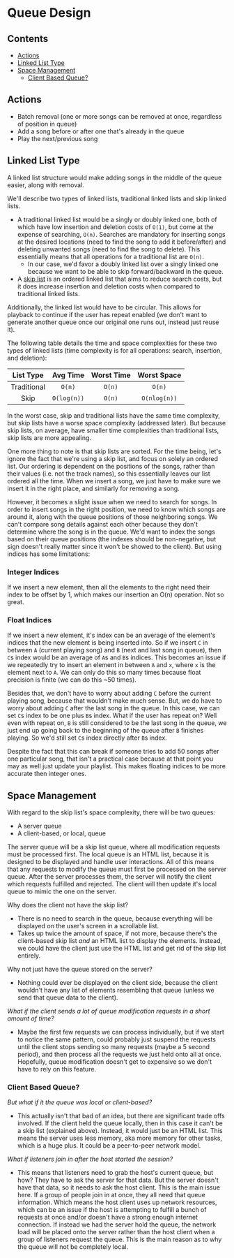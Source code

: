 # Queue Design

## Contents

+ [Actions](#actions)
+ [Linked List Type](#linked-list-type)
+ [Space Management](#space-management)
	+ [Client Based Queue?](#client-based-queue)

## <a id="actions"></a> Actions

+ Batch removal (one or more songs can be removed at once, regardless of position in queue)
+ Add a song before or after one that's already in the queue
+ Play the next/previous song

## <a id="linked-list-type"></a>Linked List Type

A linked list structure would make adding songs in the middle of the queue easier, along with removal.

We'll describe two types of linked lists, traditional linked lists and skip linked lists.

+ A traditional linked list would be a singly or doubly linked one, both of which have low insertion and deletion costs of `O(1)`, but come at the expense of searching, `O(n)`. Searches are mandatory for inserting songs at the desired locations (need to find the song to add it before/after) and deleting unwanted songs (need to find the song to delete). This essentially means that all operations for a traditional list are `O(n)`.
	+ In our case, we'd favor a doubly linked list over a singly linked one because we want to be able to skip forward/backward in the queue.
+ A [skip list](http://en.wikipedia.org/wiki/Skip_list) is an ordered linked list that aims to reduce search costs, but it does increase insertion and deletion costs when compared to traditional linked lists.

Additionally, the linked list would have to be circular. This allows for playback to continue if the user has repeat enabled (we don't want to generate another queue once our original one runs out, instead just reuse it).

The following table details the time and space complexities for these two types of linked lists (time complexity is for all operations: search, insertion, and deletion):

|List Type|Avg Time|Worst Time|Worst Space|
|:-:|:-:|:-:|:-:|
|Traditional|`O(n)`|`O(n)`|`O(n)`|
|Skip|`O(log(n))`|`O(n)`|`O(nlog(n))`|

In the worst case, skip and traditional lists have the same time complexity, but skip lists have a worse space complexity (addressed later). But because skip lists, on average, have smaller time complexities than traditional lists, skip lists are more appealing.

One more thing to note is that skip lists are sorted. For the time being, let's ignore the fact that we're using a skip list, and focus on solely an ordered list. Our ordering is dependent on the positions of the songs, rather than their values (i.e. not the track names), so this essentially leaves our list ordered all the time. When we insert a song, we just have to make sure we insert it in the right place, and similarly for removing a song.

However, it becomes a slight issue when we need to search for songs. In order to insert songs in the right position, we need to know which songs are around it, along with the queue positions of those neighboring songs. We can't compare song details against each other because they don't determine where the song is in the queue. We'd want to index the songs based on their queue positions (the indexes should be non-negative, but sign doesn't really matter since it won't be showed to the client). But using indices has some limitations:

### Integer Indices

If we insert a new element, then all the elements to the right need their index to be offset by 1, which makes our insertion an O(n) operation. Not so great.

### Float Indices

If we insert a new element, it's index can be an average of the element's indices that the new element is being inserted into. So if we insert `C` in between `A` (current playing song) and `B` (next and last song in queue), then `C`s index would be an average of `A`s and `B`s indices. This becomes an issue if we repeatedly try to insert an element in between `A` and `x`, where `x` is the element next to `A`. We can only do this so many times because float precision is finite (we can do this ~50 times).

Besides that, we don't have to worry about adding `C` before the current playing song, because that wouldn't make much sense. But, we do have to worry about adding `C` after the last song in the queue. In this case, we can set `C`s index to be one plus `B`s index. What if the user has repeat on? Well even with repeat on, `B` is still considered to be the last song in the queue, we just end up going back to the beginning of the queue after `B` finishes playing. So we'd still set `C`s index directly after `B`s index.

Despite the fact that this can break if someone tries to add 50 songs after one particular song, that isn't a practical case because at that point you may as well just update your playlist. This makes floating indices to be more accurate then integer ones.

## <a id="space-management"></a> Space Management

With regard to the skip list's space complexity, there will be two queues:

+ A server queue
+ A client-based, or local, queue

The server queue will be a skip list queue, where all modification requests must be processed first. The local queue is an HTML list, because it is designed to be displayed and handle user interactions. All of this means that any requests to modify the queue must first be processed on the server queue. After the server processes them, the server will notify the client which requests fulfilled and rejected. The client will then update it's local queue to mimic the one on the server.

Why does the client not have the skip list?

+ There is no need to search in the queue, because everything will be displayed on the user's screen in a scrollable list.
+ Takes up twice the amount of space, if not more, because there's the client-based skip list *and* an HTML list to display the elements. Instead, we could have the client just use the HTML list and get rid of the skip list entirely.

Why not just have the queue stored on the server?

+ Nothing could ever be displayed on the client side, because the client wouldn't have any list of elements resembling that queue (unless we send that queue data to the client).

*What if the client sends a lot of queue modification requests in a short amount of time?*

+ Maybe the first few requests we can process individually, but if we start to notice the same pattern, could probably just suspend the requests until the client stops sending so many requests (maybe a 5 second period), and then process all the requests we just held onto all at once. Hopefully, queue modification doesn't get to expensive so we don't have to rely on this feature.

### <a id="client-based-queue"></a> Client Based Queue?

*But what if it the queue was local or client-based?*

+ This actually isn't that bad of an idea, but there are significant trade offs involved. If the client held the queue locally, then in this case it can't be a skip list (explained above). Instead, it would just be an HTML list. This means the server uses less memory, aka more memory for other tasks, which is a huge plus. It could be a peer-to-peer network model.

*What if listeners join in after the host started the session?*

+ This means that listeners need to grab the host's current queue, but how? They have to ask the server for that data. But the server doesn't have that data, so it needs to ask the host client. This is the main issue here. If a group of people join in at once, they all need that queue information. Which means the host client uses up network resources, which can be an issue if the host is attempting to fulfill a bunch of requests at once and/or doesn't have a strong enough internet connection. If instead we had the server hold the queue, the network load will be placed onto the server rather than the host client when a group of listeners request the queue. This is the main reason as to why the queue will not be completely local.

